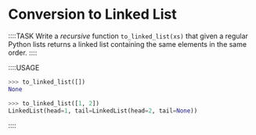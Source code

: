 # Conversion to Linked List

::::TASK
Write a *recursive* function `to_linked_list(xs)` that given a regular Python lists returns a linked list containing the same elements in the same order.
::::

::::USAGE

```python
>>> to_linked_list([])
None

>>> to_linked_list([1, 2])
LinkedList(head=1, tail=LinkedList(head=2, tail=None))
```

::::
